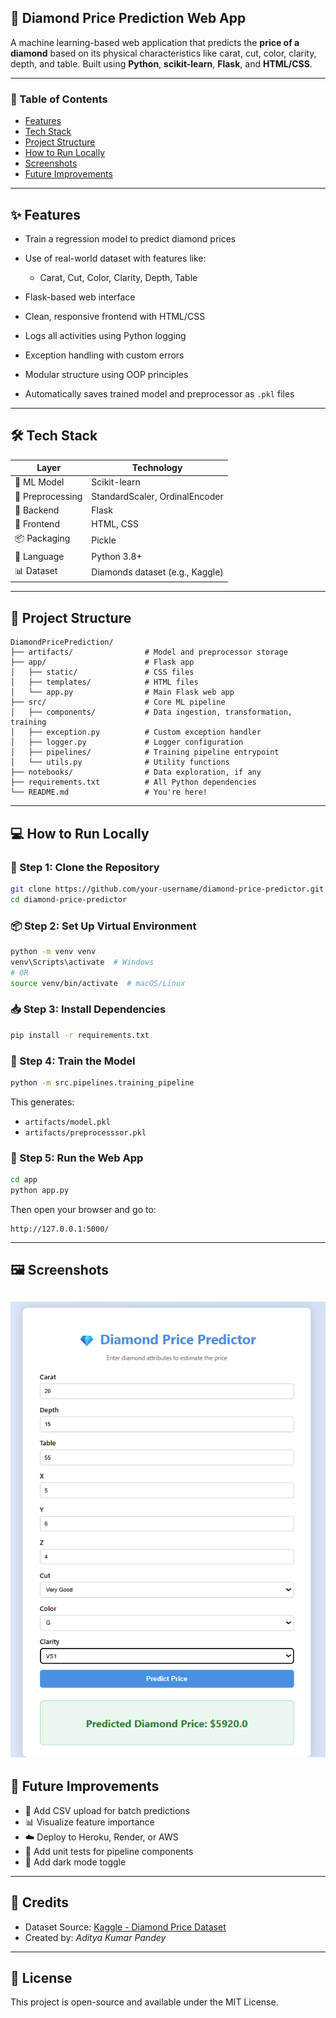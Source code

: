## 💎 Diamond Price Prediction Web App

A machine learning-based web application that predicts the **price of a diamond** based on its physical characteristics like carat, cut, color, clarity, depth, and table. Built using **Python**, **scikit-learn**, **Flask**, and **HTML/CSS**.

---

### 📌 Table of Contents

* [Features](#-features)
* [Tech Stack](#-tech-stack)
* [Project Structure](#-project-structure)
* [How to Run Locally](#-how-to-run-locally)
* [Screenshots](#-screenshots)
* [Future Improvements](#-future-improvements)

---


## ✨ Features

* Train a regression model to predict diamond prices
* Use of real-world dataset with features like:

  * Carat, Cut, Color, Clarity, Depth, Table
* Flask-based web interface
* Clean, responsive frontend with HTML/CSS
* Logs all activities using Python logging
* Exception handling with custom errors
* Modular structure using OOP principles
* Automatically saves trained model and preprocessor as `.pkl` files

---

## 🛠 Tech Stack

| Layer            | Technology                      |
| ---------------- | ------------------------------- |
| 🧠 ML Model      | Scikit-learn                    |
| 🧪 Preprocessing | StandardScaler, OrdinalEncoder  |
| 🧰 Backend       | Flask                           |
| 🎨 Frontend      | HTML, CSS                       |
| 📦 Packaging     | Pickle                          |
| 🐍 Language      | Python 3.8+                     |
| 📊 Dataset       | Diamonds dataset (e.g., Kaggle) |

---

## 📂 Project Structure

```
DiamondPricePrediction/
├── artifacts/                # Model and preprocessor storage
├── app/                      # Flask app
│   ├── static/               # CSS files
│   ├── templates/            # HTML files
│   └── app.py                # Main Flask web app
├── src/                      # Core ML pipeline
│   ├── components/           # Data ingestion, transformation, training
│   ├── exception.py          # Custom exception handler
│   ├── logger.py             # Logger configuration
│   ├── pipelines/            # Training pipeline entrypoint
│   └── utils.py              # Utility functions
├── notebooks/                # Data exploration, if any
├── requirements.txt          # All Python dependencies
└── README.md                 # You're here!
```

---

## 💻 How to Run Locally

### 🔧 Step 1: Clone the Repository

```bash
git clone https://github.com/your-username/diamond-price-predictor.git
cd diamond-price-predictor
```

### 📦 Step 2: Set Up Virtual Environment

```bash
python -m venv venv
venv\Scripts\activate  # Windows
# OR
source venv/bin/activate  # macOS/Linux
```

### 📥 Step 3: Install Dependencies

```bash
pip install -r requirements.txt
```

### 🧠 Step 4: Train the Model

```bash
python -m src.pipelines.training_pipeline
```

This generates:

* `artifacts/model.pkl`
* `artifacts/preprocesssor.pkl`

### 🚀 Step 5: Run the Web App

```bash
cd app
python app.py
```

Then open your browser and go to:

```
http://127.0.0.1:5000/
```

---

## 🖼 Screenshots

![alt text](<Diamond web.png>)
---

## 🚀 Future Improvements

* 📁 Add CSV upload for batch predictions
* 📊 Visualize feature importance
* ☁️ Deploy to Heroku, Render, or AWS
* 🧪 Add unit tests for pipeline components
* 🎨 Add dark mode toggle

---

## 🤝 Credits

* Dataset Source: [Kaggle - Diamond Price Dataset](https://www.kaggle.com/datasets/shivam2503/diamonds)
* Created by: *Aditya Kumar Pandey*

---

## 📄 License

This project is open-source and available under the MIT License.



